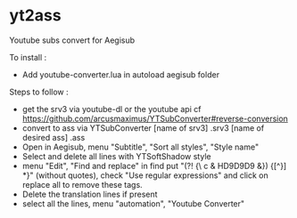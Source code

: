# yt2ass
Youtube subs convert for Aegisub

To install :
- Add youtube-converter.lua in autoload aegisub folder

Steps to follow :
- get the srv3 via youtube-dl or the youtube api cf https://github.com/arcusmaximus/YTSubConverter#reverse-conversion
- convert to ass via YTSubConverter [name of srv3] .srv3 [name of desired ass] .ass
- Open in Aegisub, menu "Subtitle", "Sort all styles", "Style name"
- Select and delete all lines with YTSoftShadow style
- menu "Edit", "Find and replace" in find put "(?! {\ c & HD9D9D9 &}) {[^}] *}" (without quotes), check "Use regular expressions" and click on replace all to remove these tags.
- Delete the translation lines if present
- select all the lines, menu "automation", "Youtube Converter" 
